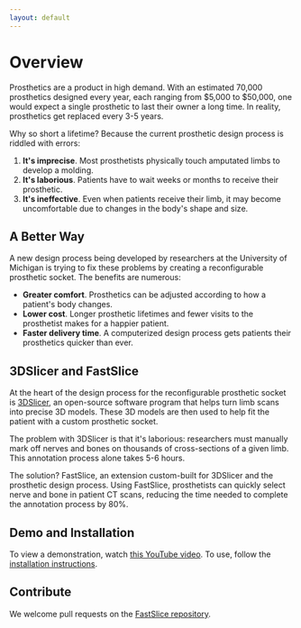 ```yaml
---
layout: default
---
```


# Overview

Prosthetics are a product in high demand. With an estimated 70,000 prosthetics designed every year, each ranging from $5,000 to $50,000, one would expect a single prosthetic to last their owner a long time. In reality, prosthetics get replaced every 3-5 years.

Why so short a lifetime? Because the current prosthetic design process is riddled with errors:

1. **It's imprecise**. Most prosthetists physically touch amputated limbs to develop a molding.
2. **It's laborious**. Patients have to wait weeks or months to receive their prosthetic.
3. **It's ineffective**. Even when patients receive their limb, it may become uncomfortable due to changes in the body's shape and size.

## A Better Way

A new design process being developed by researchers at the University of Michigan is trying to fix these problems by creating a reconfigurable prosthetic socket. The benefits are numerous:
  
* **Greater comfort**. Prosthetics can be adjusted according to how a patient's body changes.
* **Lower cost**. Longer prosthetic lifetimes and fewer visits to the prosthetist makes for a happier patient.
* **Faster delivery time**. A computerized design process gets patients their prosthetics quicker than ever.

## 3DSlicer and FastSlice

At the heart of the design process for the reconfigurable prosthetic socket is [3DSlicer](https://www.slicer.org/), an open-source software program that helps turn limb scans into precise 3D models. These 3D models are then used to help fit the patient with a custom prosthetic socket.

The problem with 3DSlicer is that it's laborious: researchers must manually mark off nerves and bones on thousands of cross-sections of a given limb. This annotation process alone takes 5-6 hours.

The solution? FastSlice, an extension custom-built for 3DSlicer and the prosthetic design process. Using FastSlice, prosthetists can quickly select nerve and bone in patient CT scans, reducing the time needed to complete the annotation process by 80%.

## Demo and Installation

To view a demonstration, watch [this YouTube video](https://youtu.be/qJFSeH6n0QE?t=1m54s). To use, follow the [installation instructions](https://fastslice.github.io/install).

## Contribute

We welcome pull requests on the [FastSlice repository](https://github.com/FastSlice/FastSlice).